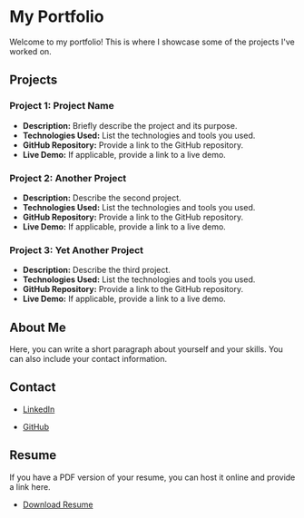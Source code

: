 # My Portfolio

Welcome to my portfolio! This is where I showcase some of the projects I've worked on.

## Projects

### Project 1: Project Name
- **Description:** Briefly describe the project and its purpose.
- **Technologies Used:** List the technologies and tools you used.
- **GitHub Repository:** Provide a link to the GitHub repository.
- **Live Demo:** If applicable, provide a link to a live demo.

### Project 2: Another Project
- **Description:** Describe the second project.
- **Technologies Used:** List the technologies and tools you used.
- **GitHub Repository:** Provide a link to the GitHub repository.
- **Live Demo:** If applicable, provide a link to a live demo.

### Project 3: Yet Another Project
- **Description:** Describe the third project.
- **Technologies Used:** List the technologies and tools you used.
- **GitHub Repository:** Provide a link to the GitHub repository.
- **Live Demo:** If applicable, provide a link to a live demo.

## About Me

Here, you can write a short paragraph about yourself and your skills. You can also include your contact information.

## Contact

- <p><a target="_blank" href="https://www.linkedin.com/in/ahmed-gibran-a67487228/">LinkedIn</a></p>
- <p><a target="_blank" href="https://github.com/AhGI0//">GitHub</a></p>


## Resume

If you have a PDF version of your resume, you can host it online and provide a link here.

- <a href ="./src/My.pdf">Download Resume</a>